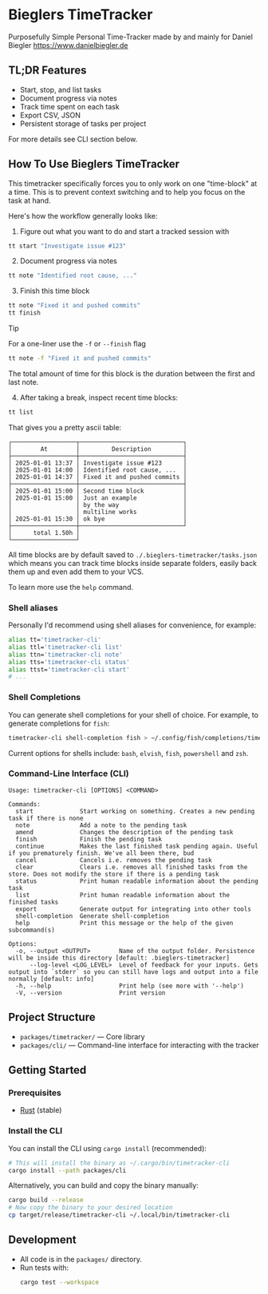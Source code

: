 # Bieglers TimeTracker

Purposefully Simple Personal Time-Tracker made by and mainly for Daniel Biegler https://www.danielbiegler.de

## TL;DR Features
- Start, stop, and list tasks
- Document progress via notes
- Track time spent on each task
- Export CSV, JSON
- Persistent storage of tasks per project

For more details see CLI section below.

## How To Use Bieglers TimeTracker

This timetracker specifically forces you to only work on one "time-block" at a time. This is to prevent context switching and to help you focus on the task at hand.

Here's how the workflow generally looks like:

1. Figure out what you want to do and start a tracked session with
    
```bash
tt start "Investigate issue #123"
```

2. Document progress via notes

```bash
tt note "Identified root cause, ..."
```

3. Finish this time block

```bash
tt note "Fixed it and pushed commits"
tt finish
```

> [!TIP]
> For a one-liner use the `-f` or `--finish` flag
> ```bash
> tt note -f "Fixed it and pushed commits"
> ```

The total amount of time for this block is the duration between the first and last note.

4. After taking a break, inspect recent time blocks:

```bash
tt list
```

That gives you a pretty ascii table:

```
┌──────────────────┬─────────────────────────────┐
│        At        │         Description         │
├──────────────────┼─────────────────────────────┤
│ 2025-01-01 13:37 │ Investigate issue #123      │
│ 2025-01-01 14:00 │ Identified root cause, ...  │
│ 2025-01-01 14:37 │ Fixed it and pushed commits │
├──────────────────┼─────────────────────────────┤
│ 2025-01-01 15:00 │ Second time block           │
│ 2025-01-01 15:00 │ Just an example             │
│                  │ by the way                  │
│                  │ multiline works             │
│ 2025-01-01 15:30 │ ok bye                      │
├──────────────────┼─────────────────────────────┘
│      total 1.50h │
└──────────────────┘
```

All time blocks are by default saved to `./.bieglers-timetracker/tasks.json` which means you can track time blocks inside separate folders, easily back them up and even add them to your VCS.

To learn more use the `help` command.

### Shell aliases

Personally I'd recommend using shell aliases for convenience, for example:

```bash
alias tt='timetracker-cli'
alias ttl='timetracker-cli list'
alias ttn='timetracker-cli note'
alias tts='timetracker-cli status'
alias ttst='timetracker-cli start'
# ...
```

### Shell Completions

You can generate shell completions for your shell of choice. For example, to generate completions for `fish`:

```bash
timetracker-cli shell-completion fish > ~/.config/fish/completions/timetracker-cli.fish
```

Current options for shells include: `bash`, `elvish`, `fish`, `powershell` and `zsh`.

### Command-Line Interface (CLI)

```
Usage: timetracker-cli [OPTIONS] <COMMAND>

Commands:
  start             Start working on something. Creates a new pending task if there is none
  note              Add a note to the pending task
  amend             Changes the description of the pending task
  finish            Finish the pending task
  continue          Makes the last finished task pending again. Useful if you prematurely finish. We've all been there, bud
  cancel            Cancels i.e. removes the pending task
  clear             Clears i.e. removes all finished tasks from the store. Does not modify the store if there is a pending task
  status            Print human readable information about the pending task
  list              Print human readable information about the finished tasks
  export            Generate output for integrating into other tools
  shell-completion  Generate shell-completion
  help              Print this message or the help of the given subcommand(s)

Options:
  -o, --output <OUTPUT>        Name of the output folder. Persistence will be inside this directory [default: .bieglers-timetracker]
      --log-level <LOG_LEVEL>  Level of feedback for your inputs. Gets output into `stderr` so you can still have logs and output into a file normally [default: info]
  -h, --help                   Print help (see more with '--help')
  -V, --version                Print version
```

## Project Structure
- `packages/timetracker/` — Core library
- `packages/cli/` — Command-line interface for interacting with the tracker

## Getting Started

### Prerequisites
- [Rust](https://www.rust-lang.org/tools/install) (stable)

### Install the CLI

You can install the CLI using `cargo install` (recommended):

```bash
# This will install the binary as ~/.cargo/bin/timetracker-cli
cargo install --path packages/cli
```

Alternatively, you can build and copy the binary manually:

```bash
cargo build --release
# Now copy the binary to your desired location
cp target/release/timetracker-cli ~/.local/bin/timetracker-cli
```

## Development
- All code is in the `packages/` directory.
- Run tests with:
  ```bash
  cargo test --workspace
  ```
